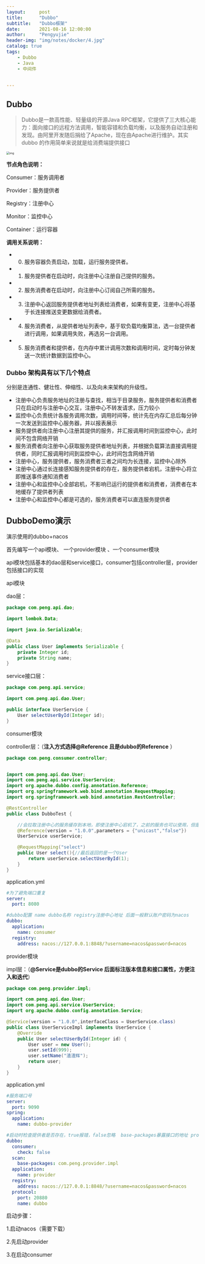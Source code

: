 ```yaml
---
layout:     post
title:      "Dubbo"
subtitle:   "Dubbo框架"
date:       2021-08-16 12:00:00
author:     "Pengyujie"
header-img: "img/notes/docker/4.jpg"
catalog: true
tags:
    - Dubbo
    - Java
    - 中间件


---
```


## Dubbo

> Dubbo是一款高性能、轻量级的开源Java RPC框架，它提供了三大核心能力：面向接口的远程方法调用，智能容错和负载均衡，以及服务自动注册和发现。由阿里开发随后捐给了Apache，现在由Apache进行维护。其实 dubbo 的作用简单来说就是给消费端提供接口



<img src="https://dubbo.apache.org/imgs/architecture.png" alt="img" style="zoom: 50%;" />

**节点角色说明：**

Consumer：服务调用者

Provider：服务提供者

Registry：注册中心

Monitor：监控中心

Container：运行容器



**调用关系说明：**

- 0. 服务容器负责启动，加载，运行服务提供者。
- 1. 服务提供者在启动时，向注册中心注册自己提供的服务。
- 2. 服务消费者在启动时，向注册中心订阅自己所需的服务。
- 3. 注册中心返回服务提供者地址列表给消费者，如果有变更，注册中心将基于长连接推送变更数据给消费者。
- 4. 服务消费者，从提供者地址列表中，基于软负载均衡算法，选一台提供者进行调用，如果调用失败，再选另一台调用。
- 5. 服务消费者和提供者，在内存中累计调用次数和调用时间，定时每分钟发送一次统计数据到监控中心。



### Dubbo 架构具有以下几个特点

分别是连通性、健壮性、伸缩性、以及向未来架构的升级性。



- 注册中心负责服务地址的注册与查找，相当于目录服务，服务提供者和消费者只在启动时与注册中心交互，注册中心不转发请求，压力较小
- 监控中心负责统计各服务调用次数，调用时间等，统计先在内存汇总后每分钟一次发送到监控中心服务器，并以报表展示
- 服务提供者向注册中心注册其提供的服务，并汇报调用时间到监控中心，此时间不包含网络开销
- 服务消费者向注册中心获取服务提供者地址列表，并根据负载算法直接调用提供者，同时汇报调用时间到监控中心，此时间包含网络开销
- 注册中心，服务提供者，服务消费者三者之间均为长连接，监控中心除外
- 注册中心通过长连接感知服务提供者的存在，服务提供者宕机，注册中心将立即推送事件通知消费者
- 注册中心和监控中心全部宕机，不影响已运行的提供者和消费者，消费者在本地缓存了提供者列表
- 注册中心和监控中心都是可选的，服务消费者可以直连服务提供者









## DubboDemo演示

演示使用的dubbo+nacos

首先编写一个api模块、 一个provider模块  、一个consumer模块 

api模块包括基本的dao层和service接口，consumer包括controller层，provider包括接口的实现



api模块

dao层：

~~~java
package com.peng.api.dao;

import lombok.Data;

import java.io.Serializable;

@Data
public class User implements Serializable {
    private Integer id;
    private String name;
}
~~~



service接口层：

~~~java
package com.peng.api.service;

import com.peng.api.dao.User;

public interface UserService {
    User selectUserById(Integer id);
}
~~~



consumer模块

controller层：（**注入方式选择@Reference 且是dubbo的Reference** ）

~~~java
package com.peng.consumer.controller;


import com.peng.api.dao.User;
import com.peng.api.service.UserService;
import org.apache.dubbo.config.annotation.Reference;
import org.springframework.web.bind.annotation.RequestMapping;
import org.springframework.web.bind.annotation.RestController;

@RestController
public class DubboTest {

    //会拉取注册中心的服务缓存到本地，即使注册中心宕机了，之前的服务也可以使用，但是无法添加新的服务
    @Reference(version = "1.0.0",parameters = {"unicast","false"})
    UserService userService;

    @RequestMapping("select")
    public User select(){//最后返回的是一个User
        return userService.selectUserById(1);
    }
}
~~~



application.yml

~~~yaml
#为了避免端口重复
server:
  port: 8080

#dubbo配置 name dubbo名称 registry注册中心地址 后面一般默认账户密码为nacos
dubbo:
  application:
    name: consumer
  registry:
    address: nacos://127.0.0.1:8848/?username=nacos&password=nacos
~~~



provider模块

impl层：（**@Service是dubbo的Service 后面标注版本信息和接口属性，方便注入和迭代**）

~~~java
package com.peng.provider.impl;

import com.peng.api.dao.User;
import com.peng.api.service.UserService;
import org.apache.dubbo.config.annotation.Service;

@Service(version = "1.0.0",interfaceClass = UserService.class)
public class UserServiceImpl implements UserService {
    @Override
    public User selectUserById(Integer id) {
        User user = new User();
        user.setId(999);
        user.setName("渣渣辉");
        return user;
    }
}
~~~



application.yml

~~~yaml
#服务端口号
server:
  port: 9090
spring:
  application:
    name: dubbo-provider

#启动时检查提供者是否存在，true报错，false忽略  base-packages暴露接口的地址 protocol协议端口号和name
dubbo:
  consumer:
    check: false
  scan:
    base-packages: com.peng.provider.impl
  application:
    name: provider
  registry:
    address: nacos://127.0.0.1:8848/?username=nacos&password=nacos
  protocol:
    port: 20880
    name: dubbo
~~~



启动步骤：

1.启动nacos（需要下载）

2.先启动provider

3.在启动consumer


























